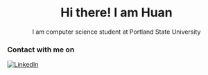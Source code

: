 <h1 align="center"> Hi there! I am Huan</h1> 

<p align="center"> I am computer science student at Portland State University </p>

<h3> Contact with me on </h3>

<p> 
  <a href="https://www.linkedin.com/in/huan-nguyen-302691280/" target="_blank">
    <img src="https://img.shields.io/badge/LinkedIn-0077B5?style=for-the-badge&logo=linkedin&logoColor=white" alt="LinkedIn" />
</p>
